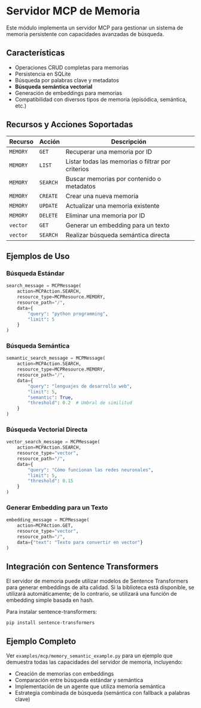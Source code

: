# Servidor MCP de Memoria

Este módulo implementa un servidor MCP para gestionar un sistema de memoria persistente 
con capacidades avanzadas de búsqueda.

## Características

- Operaciones CRUD completas para memorias
- Persistencia en SQLite
- Búsqueda por palabras clave y metadatos
- **Búsqueda semántica vectorial**
- Generación de embeddings para memorias
- Compatibilidad con diversos tipos de memoria (episódica, semántica, etc.)

## Recursos y Acciones Soportadas

| Recurso | Acción | Descripción |
|---------|--------|-------------|
| `MEMORY` | `GET` | Recuperar una memoria por ID |
| `MEMORY` | `LIST` | Listar todas las memorias o filtrar por criterios |
| `MEMORY` | `SEARCH` | Buscar memorias por contenido o metadatos |
| `MEMORY` | `CREATE` | Crear una nueva memoria |
| `MEMORY` | `UPDATE` | Actualizar una memoria existente |
| `MEMORY` | `DELETE` | Eliminar una memoria por ID |
| `vector` | `GET` | Generar un embedding para un texto |
| `vector` | `SEARCH` | Realizar búsqueda semántica directa |

## Ejemplos de Uso

### Búsqueda Estándar

```python
search_message = MCPMessage(
    action=MCPAction.SEARCH,
    resource_type=MCPResource.MEMORY,
    resource_path="/",
    data={
        "query": "python programming",
        "limit": 5
    }
)
```

### Búsqueda Semántica

```python
semantic_search_message = MCPMessage(
    action=MCPAction.SEARCH,
    resource_type=MCPResource.MEMORY,
    resource_path="/",
    data={
        "query": "lenguajes de desarrollo web",
        "limit": 5,
        "semantic": True,
        "threshold": 0.2  # Umbral de similitud
    }
)
```

### Búsqueda Vectorial Directa

```python
vector_search_message = MCPMessage(
    action=MCPAction.SEARCH,
    resource_type="vector",
    resource_path="/",
    data={
        "query": "Cómo funcionan las redes neuronales",
        "limit": 5,
        "threshold": 0.15
    }
)
```

### Generar Embedding para un Texto

```python
embedding_message = MCPMessage(
    action=MCPAction.GET,
    resource_type="vector",
    resource_path="/",
    data={"text": "Texto para convertir en vector"}
)
```

## Integración con Sentence Transformers

El servidor de memoria puede utilizar modelos de Sentence Transformers para generar embeddings de alta calidad. Si la biblioteca está disponible, se utilizará automáticamente; de lo contrario, se utilizará una función de embedding simple basada en hash.

Para instalar sentence-transformers:
```
pip install sentence-transformers
```

## Ejemplo Completo

Ver `examples/mcp/memory_semantic_example.py` para un ejemplo que demuestra todas las capacidades del servidor de memoria, incluyendo:

- Creación de memorias con embeddings
- Comparación entre búsqueda estándar y semántica
- Implementación de un agente que utiliza memoria semántica
- Estrategia combinada de búsqueda (semántica con fallback a palabras clave) 